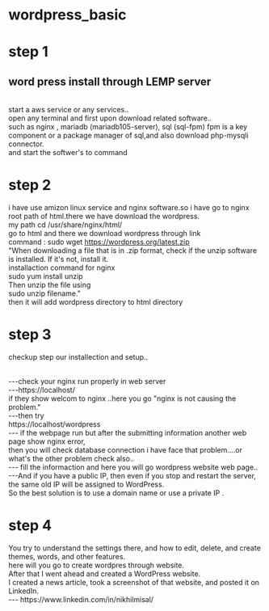 # wordpress_basic


<h1>step 1</h1>
    <h2>  word press install through LEMP server</h2><br>
      start a aws service or any services..<br>
      open any terminal  and first upon download related software..<br>
      such as nginx , mariadb (mariadb105-server), sql (sql-fpm) fpm is a key component or a package manager of sql,and also download php-mysqli connector.<br>
      and start the softwer's to command


<h1>step 2</h1>

 i have use amizon linux service and nginx software.so i have go to nginx root path of html.there we have download the wordpress.<br>
         my path     cd /usr/share/nginx/html/<br>
         go to html and there we download wordpress through link<br>
         command : sudo wget https://wordpress.org/latest.zip<br>
         "When downloading a file that is in .zip format, check if the unzip software is installed. If it's not, install it. <br>
         installaction command for nginx<br>
         sudo yum install unzip<br>
         Then unzip the file using <br>
         sudo unzip filename."<br>
         then it will add wordpress directory to html directory<br>
         
<h1> step 3</h1>
    checkup step our installection and setup..
    
  <br> ---check your nginx run properly in web server <br>
   ---https://localhost/<br>
      if they show welcom to nginx ..here you go "nginx is not causing the problem."<br>
   ---then try<br>
       https://localhost/wordpress<br>
   --- if the webpage run but after the submitting information another web page show nginx error,<br>
       then you will check database connection   i have face that problem....or what's the other problem check also..<br>
   --- fill the informaction and here you will go wordpress website web page..<br>
   ---And if you have a public IP, then even if you stop and restart the server, the same old IP will be assigned to WordPress. <br>
       So the best solution is to use a domain name or use a private IP .

<h1> step 4</h1>
     You try to understand the settings there, and how to edit, delete, and create themes, words, and other features.  <br>
     here will you go to create wordpres through website.<br>
     After that I went ahead and created a WordPress website.<br>
     I created a news article, took a screenshot of that website, and posted it on LinkedIn.<br>
    --- https://www.linkedin.com/in/nikhilmisal/<br>
    
    
   
       
         
         


